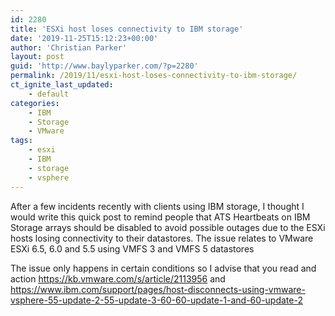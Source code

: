 ```yaml
---
id: 2280
title: 'ESXi host loses connectivity to IBM storage'
date: '2019-11-25T15:12:23+00:00'
author: 'Christian Parker'
layout: post
guid: 'http://www.baylyparker.com/?p=2280'
permalink: /2019/11/esxi-host-loses-connectivity-to-ibm-storage/
ct_ignite_last_updated:
    - default
categories:
    - IBM
    - Storage
    - VMware
tags:
    - esxi
    - IBM
    - storage
    - vsphere
---
```


After a few incidents recently with clients using IBM storage, I thought I would write this quick post to remind people that ATS Heartbeats on IBM Storage arrays should be disabled to avoid possible outages due to the ESXi hosts losing connectivity to their datastores. The issue relates to VMware ESXi 6.5, 6.0 and 5.5 using VMFS 3 and VMFS 5 datastores

The issue only happens in certain conditions so I advise that you read and action <https://kb.vmware.com/s/article/2113956> and <https://www.ibm.com/support/pages/host-disconnects-using-vmware-vsphere-55-update-2-55-update-3-60-60-update-1-and-60-update-2>